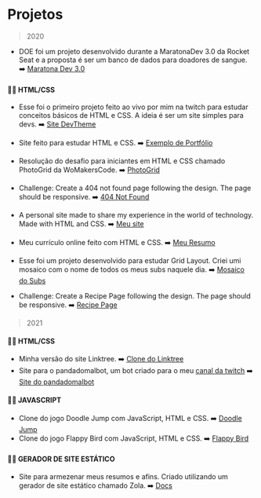 # Projetos

> 2020

- DOE foi um projeto desenvolvido durante a MaratonaDev 3.0 da Rocket Seat e a proposta é ser um banco de dados para doadores de sangue. ➡️ [Maratona Dev 3.0](https://github.com/levxyca/doe-maratonadev3.0)

#### 👨‍💻 HTML/CSS

- Esse foi o primeiro projeto feito ao vivo por mim na twitch para estudar conceitos básicos de HTML e CSS. A ideia é ser um site simples para devs. ➡️ [Site DevTheme](https://github.com/levxyca/simple-devsite)

- Site feito para estudar HTML e CSS. ➡️ [Exemplo de Portfólio](https://github.com/levxyca/site-porfolio)

- Resolução do desafio para iniciantes em HTML e CSS chamado PhotoGrid da WoMakersCode. ➡️ [PhotoGrid](https://github.com/levxyca/photogrid)

- Challenge: Create a 404 not found page following the design. The page should be responsive. ➡️ [404 Not Found](https://github.com/levxyca/404-not-found)

- A personal site made to share my experience in the world of technology. Made with HTML and CSS. ➡️ [Meu site](https://github.com/levxyca/levxyca.github.io)

- Meu currículo online feito com HTML e CSS. ➡️ [Meu Resumo](https://github.com/levxyca/levxyca.github.io)

- Esse foi um projeto desenvolvido para estudar Grid Layout. Criei umi mosaico com o nome de todos os meus subs naquele dia. ➡️ [
Mosaico do Subs](https://github.com/levxyca/mosaico-subs)

- Challenge: Create a Recipe Page following the design. The page should be responsive. ➡️ [Recipe Page](https://github.com/levxyca/recipe-page)

> 2021

#### 👨‍💻 HTML/CSS

- Minha versão do site Linktree. ➡️ [Clone do Linktree](https://github.com/levxyca/my-linktree)
- Site para o pandadomalbot, um bot criado para o meu [canal da twitch](https://www.twitch.tv/levxyca) ➡️ [Site do pandadomalbot](https://github.com/levxyca/site-pandadomalbot)

#### 👨‍💻 JAVASCRIPT

- Clone do jogo Doodle Jump com JavaScript, HTML e CSS. ➡️ [Doodle Jump](https://github.com/levxyca/doodle-jump)
- Clone do jogo Flappy Bird com JavaScript, HTML e CSS. ➡️ [Flappy Bird](https://github.com/levxyca/flappy-bird)

#### 👨‍💻 GERADOR DE SITE ESTÁTICO
- Site para armezenar meus resumos e afins. Criado utilizando um gerador de site estático chamado Zola. ➡️ [Docs](https://github.com/levxyca/docs)
